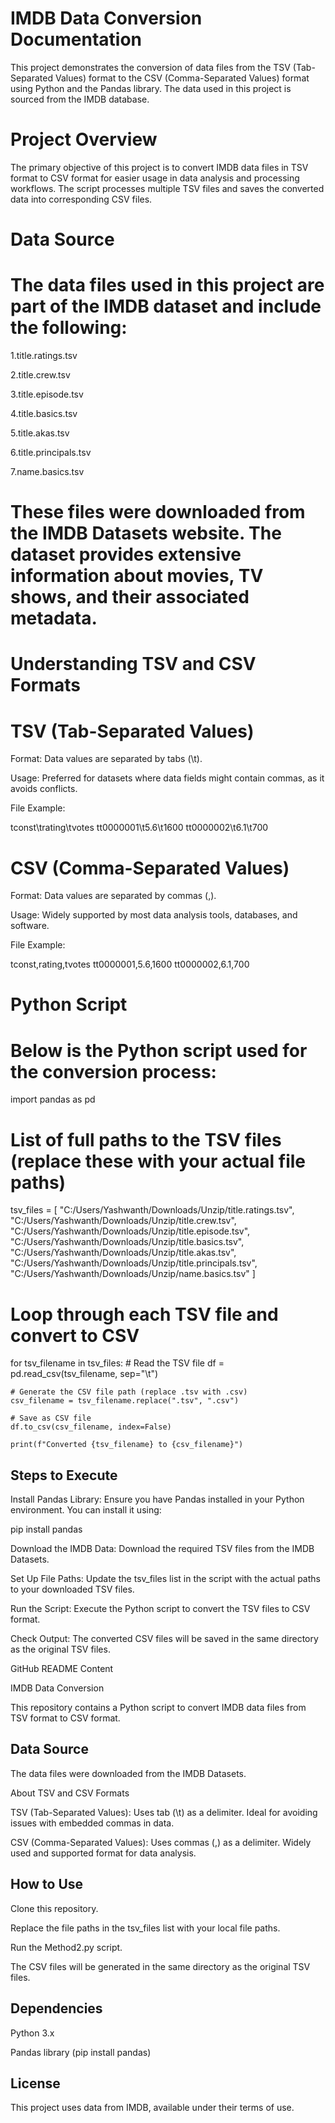 #  IMDB Data Conversion Documentation

This project demonstrates the conversion of data files from the TSV (Tab-Separated Values) format to the CSV (Comma-Separated Values) format using Python and the Pandas library. The data used in this project is sourced from the IMDB database.

# Project Overview

The primary objective of this project is to convert IMDB data files in TSV format to CSV format for easier usage in data analysis and processing workflows. The script processes multiple TSV files and saves the converted data into corresponding CSV files.

 # Data Source

# The data files used in this project are part of the IMDB dataset and include the following:

1.title.ratings.tsv

2.title.crew.tsv

3.title.episode.tsv

4.title.basics.tsv

5.title.akas.tsv

6.title.principals.tsv

7.name.basics.tsv

# These files were downloaded from the IMDB Datasets website. The dataset provides extensive information about movies, TV shows, and their associated metadata.

# Understanding TSV and CSV Formats

# TSV (Tab-Separated Values)

Format: Data values are separated by tabs (\t).

Usage: Preferred for datasets where data fields might contain commas, as it avoids conflicts.

File Example:

tconst\trating\tvotes
tt0000001\t5.6\t1600
tt0000002\t6.1\t700

# CSV (Comma-Separated Values)

Format: Data values are separated by commas (,).

Usage: Widely supported by most data analysis tools, databases, and software.

File Example:

tconst,rating,tvotes
tt0000001,5.6,1600
tt0000002,6.1,700

# Python Script

# Below is the Python script used for the conversion process:

import pandas as pd

# List of full paths to the TSV files (replace these with your actual file paths)
tsv_files = [
    "C:/Users/Yashwanth/Downloads/Unzip/title.ratings.tsv",
    "C:/Users/Yashwanth/Downloads/Unzip/title.crew.tsv",
    "C:/Users/Yashwanth/Downloads/Unzip/title.episode.tsv",
    "C:/Users/Yashwanth/Downloads/Unzip/title.basics.tsv",
    "C:/Users/Yashwanth/Downloads/Unzip/title.akas.tsv",
    "C:/Users/Yashwanth/Downloads/Unzip/title.principals.tsv",
    "C:/Users/Yashwanth/Downloads/Unzip/name.basics.tsv"
]

# Loop through each TSV file and convert to CSV
for tsv_filename in tsv_files:
    # Read the TSV file
    df = pd.read_csv(tsv_filename, sep="\t")
    
    # Generate the CSV file path (replace .tsv with .csv)
    csv_filename = tsv_filename.replace(".tsv", ".csv")
    
    # Save as CSV file
    df.to_csv(csv_filename, index=False)
    
    print(f"Converted {tsv_filename} to {csv_filename}")

## Steps to Execute

Install Pandas Library: Ensure you have Pandas installed in your Python environment. You can install it using:

pip install pandas

Download the IMDB Data: Download the required TSV files from the IMDB Datasets.

Set Up File Paths: Update the tsv_files list in the script with the actual paths to your downloaded TSV files.

Run the Script: Execute the Python script to convert the TSV files to CSV format.

Check Output: The converted CSV files will be saved in the same directory as the original TSV files.

GitHub README Content

IMDB Data Conversion

This repository contains a Python script to convert IMDB data files from TSV format to CSV format.

## Data Source

The data files were downloaded from the IMDB Datasets.

About TSV and CSV Formats

TSV (Tab-Separated Values): Uses tab (\t) as a delimiter. Ideal for avoiding issues with embedded commas in data.

CSV (Comma-Separated Values): Uses commas (,) as a delimiter. Widely used and supported format for data analysis.

## How to Use

Clone this repository.

Replace the file paths in the tsv_files list with your local file paths.

Run the Method2.py script.

The CSV files will be generated in the same directory as the original TSV files.

## Dependencies

Python 3.x

Pandas library (pip install pandas)

## License

This project uses data from IMDB, available under their terms of use.

